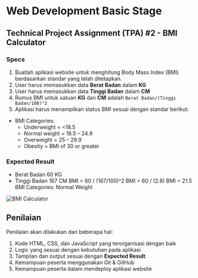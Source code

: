 # Web Development Basic Stage

## Technical Project Assignment (TPA) #2 - BMI Calculator

### Specs

1. Buatlah aplikasi website untuk menghitung Body Mass Index (BMI) berdasarkan standar yang telah ditetapkan.
2. User harus memasukkan data **Berat Badan** dalam **KG**
3. User harus memasukkan data **Tinggi Badan** dalam **CM**
4. Rumus BMI untuk satuan **KG** dan **CM** adalah `Berat Badan/(Tinggi Badan/100)^2`
5. Aplikasi harus menampilkan status BMI sesuai dengan standar berikut:

- BMI Categories:
  - Underweight = <18.5
  - Normal weight = 18.5 – 24.9
  - Overweight = 25 – 29.9
  - Obesity = BMI of 30 or greater

### Expected Result

- Berat Badan 60 KG
- Tinggi Badan 167 CM
  BMI = 60 / (167/100)^2
  BMI = 60 / (2.8)
  BMI = 21.5
  BMI Categories: Normal Weight

![BMI Calculator](https://skilvul-prod-01.s3.ap-southeast-1.amazonaws.com/lesson/full-stack-assignment/tpa-bmi-calc.png)

## Penilaian

Penilaian akan dilakukan dari beberapa hal:

1. Kode HTML, CSS, dan JavaScript yang terorganisasi dengan baik
2. Logic yang sesuai dengan kebutuhan pada aplikasi
3. Tampilan dan output sesuai dengan **Expected Result**
4. Kemampuan peserta menggunakan Git & GitHub
5. Kemampuan peserta dalam mendeploy aplikasi website
